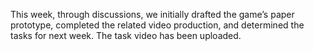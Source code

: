 This week, through discussions, we initially drafted the game’s paper prototype, completed the related video production, and determined the tasks for next week. 
The task video has been uploaded.
